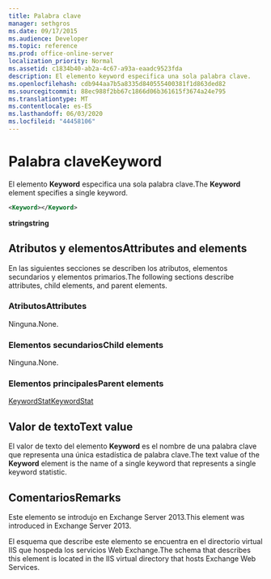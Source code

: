 ```yaml
---
title: Palabra clave
manager: sethgros
ms.date: 09/17/2015
ms.audience: Developer
ms.topic: reference
ms.prod: office-online-server
localization_priority: Normal
ms.assetid: c1834b40-ab2a-4c67-a93a-eaadc9523fda
description: El elemento keyword especifica una sola palabra clave.
ms.openlocfilehash: cdb944aa7b5a8335d840555400381f1d863ded82
ms.sourcegitcommit: 88ec988f2bb67c1866d06b361615f3674a24e795
ms.translationtype: MT
ms.contentlocale: es-ES
ms.lasthandoff: 06/03/2020
ms.locfileid: "44458106"
---
```

# <a name="keyword"></a><span data-ttu-id="780a9-103">Palabra clave</span><span class="sxs-lookup"><span data-stu-id="780a9-103">Keyword</span></span>

<span data-ttu-id="780a9-104">El elemento **Keyword** especifica una sola palabra clave.</span><span class="sxs-lookup"><span data-stu-id="780a9-104">The **Keyword** element specifies a single keyword.</span></span> 
  
```XML
<Keyword></Keyword>
```

 <span data-ttu-id="780a9-105">**string**</span><span class="sxs-lookup"><span data-stu-id="780a9-105">**string**</span></span>
## <a name="attributes-and-elements"></a><span data-ttu-id="780a9-106">Atributos y elementos</span><span class="sxs-lookup"><span data-stu-id="780a9-106">Attributes and elements</span></span>

<span data-ttu-id="780a9-107">En las siguientes secciones se describen los atributos, elementos secundarios y elementos primarios.</span><span class="sxs-lookup"><span data-stu-id="780a9-107">The following sections describe attributes, child elements, and parent elements.</span></span>
  
### <a name="attributes"></a><span data-ttu-id="780a9-108">Atributos</span><span class="sxs-lookup"><span data-stu-id="780a9-108">Attributes</span></span>

<span data-ttu-id="780a9-109">Ninguna.</span><span class="sxs-lookup"><span data-stu-id="780a9-109">None.</span></span>
  
### <a name="child-elements"></a><span data-ttu-id="780a9-110">Elementos secundarios</span><span class="sxs-lookup"><span data-stu-id="780a9-110">Child elements</span></span>

<span data-ttu-id="780a9-111">Ninguna.</span><span class="sxs-lookup"><span data-stu-id="780a9-111">None.</span></span>
  
### <a name="parent-elements"></a><span data-ttu-id="780a9-112">Elementos principales</span><span class="sxs-lookup"><span data-stu-id="780a9-112">Parent elements</span></span>

[<span data-ttu-id="780a9-113">KeywordStat</span><span class="sxs-lookup"><span data-stu-id="780a9-113">KeywordStat</span></span>](keywordstat.md)
  
## <a name="text-value"></a><span data-ttu-id="780a9-114">Valor de texto</span><span class="sxs-lookup"><span data-stu-id="780a9-114">Text value</span></span>

<span data-ttu-id="780a9-115">El valor de texto del elemento **Keyword** es el nombre de una palabra clave que representa una única estadística de palabra clave.</span><span class="sxs-lookup"><span data-stu-id="780a9-115">The text value of the **Keyword** element is the name of a single keyword that represents a single keyword statistic.</span></span> 
  
## <a name="remarks"></a><span data-ttu-id="780a9-116">Comentarios</span><span class="sxs-lookup"><span data-stu-id="780a9-116">Remarks</span></span>

<span data-ttu-id="780a9-117">Este elemento se introdujo en Exchange Server 2013.</span><span class="sxs-lookup"><span data-stu-id="780a9-117">This element was introduced in Exchange Server 2013.</span></span>
  
<span data-ttu-id="780a9-118">El esquema que describe este elemento se encuentra en el directorio virtual IIS que hospeda los servicios Web Exchange.</span><span class="sxs-lookup"><span data-stu-id="780a9-118">The schema that describes this element is located in the IIS virtual directory that hosts Exchange Web Services.</span></span>
  

